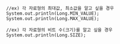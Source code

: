 		//ex) 각 자료형의 최대값, 최소값을 알고 싶을 경우
		System.out.println(Long.MIN_VALUE);
		System.out.println(Long.MAX_VALUE);
		
		//ex) 각 자료형의 비트 수(크기)를 알고 싶을 경우
		System.out.println(Long.SIZE);